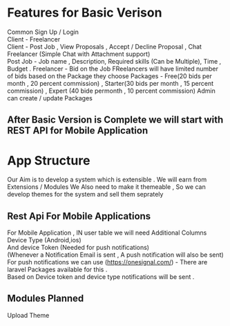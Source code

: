 # Features for Basic Verison #
Common Sign Up / Login  
Client - Freelancer  
Client - Post Job , View Proposals , Accept / Decline Proposal , Chat Freelancer (Simple Chat with Attachment support)  
Post Job - Job name  , Description, Required skills (Can be Multiple), Time , Budget . 
Freelancer - Bid on the Job 
FReelancers will have limited number of bids based on the Package they choose 
Packages - Free(20 bids per month , 20 percent commission) , Starter(30 bids per month , 15 percent commission) , Expert (40 bide permonth , 10 percent commission)
Admin can create / update Packages 

## After Basic Version is Complete we will start with REST API for Mobile Application

# App Structure #
  Our Aim is to develop a system which is extensible .
  We will earn from Extensions / Modules
  We Also need to make it themeable , So we can develop themes for the system and sell them seprately 

## Rest Api For Mobile Applications 
  For Mobile Application , IN user table we will need Additional Columns 
  Device Type (Android,ios) <br>
  And device Token (Needed for push notifications) <br>
  (Whenever a Notification Email is sent , A push notification will also be sent)<br>
  For push notifications we can use (https://onesignal.com/) - There are laravel Packages available for this .<br>
  Based on Device token and device type notifications will be sent .<br>
  
  ## Modules Planned
  Upload Theme 
  
  
  
  
  
  
  
